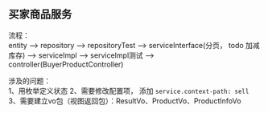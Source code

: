 ## 买家商品服务

流程：                         
entity --> repository -->  repositoryTest -->  serviceInterface(分页， todo 加减库存) -->  serviceImpl  --> serviceImpl测试
-->  controller(BuyerProductController)


涉及的问题：              
1、用枚举定义状态
2、需要修改配置项， 添加 `service.context-path: sell`              
3、需要建立vo包（视图返回包）：ResultVo、ProductVo、ProductInfoVo